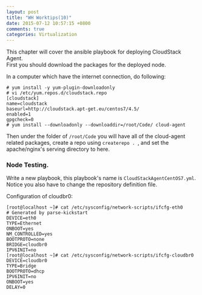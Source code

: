 ```yaml
---
layout: post
title: "WH Worktips(10)"
date: 2015-07-12 10:57:15 +0800
comments: true
categories: Virtualization
---
```

This chapter will cover the ansible playbook for deploying CloudStack Agent.    
First you should download the packages for the deployed node.   

In a computer which have the internet connection, do following:    

```
# yum install -y yum-plugin-downloadonly
# vi /etc/yum.repos.d/cloudstack.repo
[cloudstack]
name=cloudstack
baseurl=http://cloudstack.apt-get.eu/centos7/4.5/
enabled=1
gpgcheck=0
# yum install --downloadonly --downloaddir=/root/Code/ cloud-agent
```
Then under the folder of `/root/Code` you will have all of the cloud-agent related packages, create a repo using `createrepo . `, and set the apache/nginx's serving directory to here.   

### Node Testing.   
Write a new playbook, this playbook's name is `CloudStackAgentCentOS7.yml`.  Notice you also have to change the repository definition file.      

Configuration of cloudbr0:    

```
[root@localhost ~]# cat /etc/sysconfig/network-scripts/ifcfg-eth0 
# Generated by parse-kickstart
DEVICE=eth0
TYPE=Ethernet
ONBOOT=yes
NM_CONTROLLED=yes
BOOTPROTO=none
BRIDGE=cloudbr0
IPV6INIT=no
[root@localhost ~]# cat /etc/sysconfig/network-scripts/ifcfg-cloudbr0 
DEVICE=cloudbr0
TYPE=Bridge
BOOTPROTO=dhcp
IPV6INIT=no 
ONBOOT=yes
DELAY=0
```
